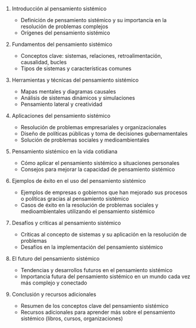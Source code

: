 1. Introducción al pensamiento sistémico
   - Definición de pensamiento sistémico y su importancia en la resolución de problemas complejos
   - Orígenes del pensamiento sistémico

2. Fundamentos del pensamiento sistémico
   - Conceptos clave: sistemas, relaciones, retroalimentación, causalidad, bucles
   - Tipos de sistemas y características comunes

3. Herramientas y técnicas del pensamiento sistémico
   - Mapas mentales y diagramas causales
   - Análisis de sistemas dinámicos y simulaciones
   - Pensamiento lateral y creatividad

4. Aplicaciones del pensamiento sistémico
   - Resolución de problemas empresariales y organizacionales
   - Diseño de políticas públicas y toma de decisiones gubernamentales
   - Solución de problemas sociales y medioambientales

5. Pensamiento sistémico en la vida cotidiana
   - Cómo aplicar el pensamiento sistémico a situaciones personales
   - Consejos para mejorar la capacidad de pensamiento sistémico

6. Ejemplos de éxito en el uso del pensamiento sistémico
   - Ejemplos de empresas o gobiernos que han mejorado sus procesos o políticas gracias al pensamiento sistémico
   - Casos de éxito en la resolución de problemas sociales y medioambientales utilizando el pensamiento sistémico

7. Desafíos y críticas al pensamiento sistémico
   - Críticas al concepto de sistemas y su aplicación en la resolución de problemas
   - Desafíos en la implementación del pensamiento sistémico

8. El futuro del pensamiento sistémico
   - Tendencias y desarrollos futuros en el pensamiento sistémico
   - Importancia futura del pensamiento sistémico en un mundo cada vez más complejo y conectado

9. Conclusión y recursos adicionales
   - Resumen de los conceptos clave del pensamiento sistémico
   - Recursos adicionales para aprender más sobre el pensamiento sistémico (libros, cursos, organizaciones)